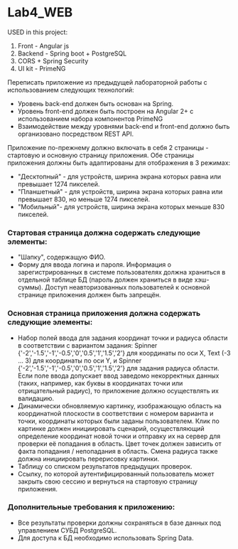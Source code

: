 # Lab4_WEB
USED in this project:


1. Front - Angular js
2. Backend - Spring boot + PostgreSQL 
3. CORS + Spring Security
4. UI kit - PrimeNG

Переписать приложение из предыдущей лабораторной работы с использованием следующих технологий:

* Уровень back-end должен быть основан на Spring.
* Уровень front-end должен быть построен на Angular 2+ с использованием набора компонентов PrimeNG
* Взаимодействие между уровнями back-end и front-end должно быть организовано посредством REST API.

Приложение по-прежнему должно включать в себя 2 страницы - стартовую и основную страницу приложения. Обе страницы приложения должны быть адаптированы для отображения в 3 режимах:

* "Десктопный" - для устройств, ширина экрана которых равна или превышает 1274 пикселей.
* "Планшетный" - для устройств, ширина экрана которых равна или превышает 830, но меньше 1274 пикселей.
* "Мобильный"- для устройств, ширина экрана которых меньше 830 пикселей.

### Стартовая страница должна содержать следующие элементы:

* "Шапку", содержащую ФИО.
* Форму для ввода логина и пароля. Информация о зарегистрированных в системе пользователях должна храниться в отдельной таблице БД (пароль должен храниться в виде хэш-суммы). Доступ неавторизованных пользователей к основной странице приложения должен быть запрещён.

### Основная страница приложения должна содержать следующие элементы:

* Набор полей ввода для задания координат точки и радиуса области в соответствии с вариантом задания: Spinner {'-2','-1.5','-1','-0.5','0','0.5','1','1.5','2'} для координаты по оси X, Text (-3 ... 3) для координаты по оси Y, и Spinner {'-2','-1.5','-1','-0.5','0','0.5','1','1.5','2'} для задания радиуса области. Если поле ввода допускает ввод заведомо некорректных данных (таких, например, как буквы в координатах точки или отрицательный радиус), то приложение должно осуществлять их валидацию.
* Динамически обновляемую картинку, изображающую область на координатной плоскости в соответствии с номером варианта и точки, координаты которых были заданы пользователем. Клик по картинке должен инициировать сценарий, осуществляющий определение координат новой точки и отправку их на сервер для проверки её попадания в область. Цвет точек должен зависить от факта попадания / непопадания в область. Смена радиуса также должна инициировать перерисовку картинки.
* Таблицу со списком результатов предыдущих проверок.
* Ссылку, по которой аутентифицированный пользователь может закрыть свою сессию и вернуться на стартовую страницу приложения.

### Дополнительные требования к приложению:

* Все результаты проверки должны сохраняться в базе данных под управлением СУБД PostgreSQL.
* Для доступа к БД необходимо использовать Spring Data.
